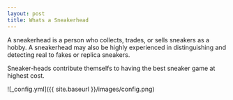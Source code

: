 ```yaml
---
layout: post
title: Whats a Sneakerhead
---
```

A sneakerhead is a person who collects, trades, or sells sneakers as a hobby. A sneakerhead may also be highly experienced in distinguishing and detecting real to fakes or replica sneakers. 

Sneaker-heads contribute themselfs to having the best sneaker game at highest cost.

![_config.yml]({{ site.baseurl }}/images/config.png)
